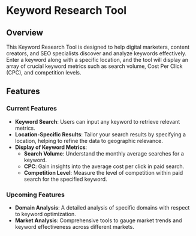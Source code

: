 # Keyword Research Tool

## Overview
This Keyword Research Tool is designed to help digital marketers, content creators, and SEO specialists discover and analyze keywords effectively. Enter a keyword along with a specific location, and the tool will display an array of crucial keyword metrics such as search volume, Cost Per Click (CPC), and competition levels.

## Features

### Current Features
- **Keyword Search**: Users can input any keyword to retrieve relevant metrics.
- **Location-Specific Results**: Tailor your search results by specifying a location, helping to refine the data to geographic relevance.
- **Display of Keyword Metrics**:
  - **Search Volume**: Understand the monthly average searches for a keyword.
  - **CPC**: Gain insights into the average cost per click in paid search.
  - **Competition Level**: Measure the level of competition within paid search for the specified keyword.

### Upcoming Features
- **Domain Analysis**: A detailed analysis of specific domains with respect to keyword optimization.
- **Market Analysis**: Comprehensive tools to gauge market trends and keyword effectiveness across different markets.
